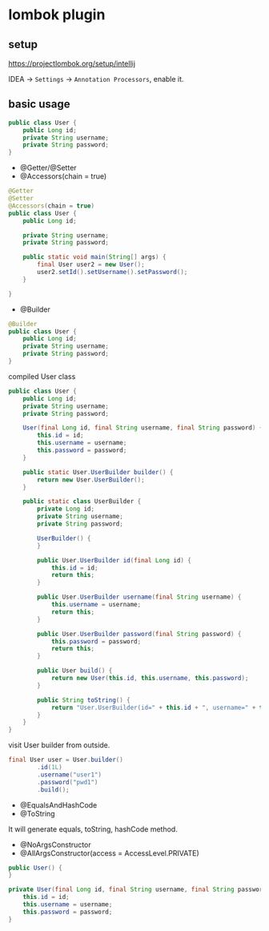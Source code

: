 # lombok plugin

## setup

https://projectlombok.org/setup/intellij

IDEA -> ``Settings`` -> ``Annotation Processors``, enable it.

## basic usage
```java
public class User {
    public Long id;
    private String username;
    private String password;
}
```

- @Getter/@Setter
- @Accessors(chain = true)
```java
@Getter
@Setter
@Accessors(chain = true)
public class User {
    public Long id;

    private String username;
    private String password;

    public static void main(String[] args) {
        final User user2 = new User();
        user2.setId().setUsername().setPassword();
    }

}
```
- @Builder
```java
@Builder
public class User {
    public Long id;
    private String username;
    private String password;
}
```
compiled User class
```java
public class User {
    public Long id;
    private String username;
    private String password;

    User(final Long id, final String username, final String password) {
        this.id = id;
        this.username = username;
        this.password = password;
    }

    public static User.UserBuilder builder() {
        return new User.UserBuilder();
    }

    public static class UserBuilder {
        private Long id;
        private String username;
        private String password;

        UserBuilder() {
        }

        public User.UserBuilder id(final Long id) {
            this.id = id;
            return this;
        }

        public User.UserBuilder username(final String username) {
            this.username = username;
            return this;
        }

        public User.UserBuilder password(final String password) {
            this.password = password;
            return this;
        }

        public User build() {
            return new User(this.id, this.username, this.password);
        }

        public String toString() {
            return "User.UserBuilder(id=" + this.id + ", username=" + this.username + ", password=" + this.password + ")";
        }
    }
}
```
visit User builder from outside.
```java
final User user = User.builder()
        .id(1L)
        .username("user1")
        .password("pwd1")
        .build();
```
- @EqualsAndHashCode
- @ToString
 
It will generate equals, toString, hashCode method.
- @NoArgsConstructor
- @AllArgsConstructor(access = AccessLevel.PRIVATE)
```java
public User() {
}

private User(final Long id, final String username, final String password) {
    this.id = id;
    this.username = username;
    this.password = password;
}
```
